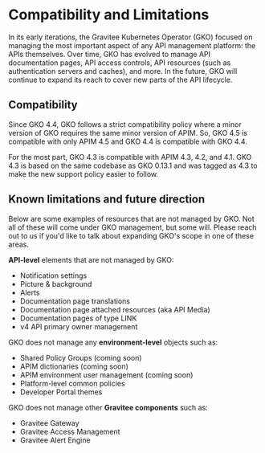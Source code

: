 # Compatibility and Limitations

In its early iterations, the Gravitee Kubernetes Operator (GKO) focused on managing the most important aspect of any API management platform: the APIs themselves. Over time, GKO has evolved to manage API documentation pages, API access controls, API resources (such as authentication servers and caches), and more. In the future, GKO will continue to expand its reach to cover new parts of the API lifecycle.

## Compatibility

Since GKO 4.4, GKO follows a strict compatibility policy where a minor version of GKO requires the same minor version of APIM. So, GKO 4.5 is compatible with only APIM 4.5 and GKO 4.4 is compatible with GKO 4.4.

For the most part, GKO 4.3 is compatible with APIM 4.3, 4.2, and 4.1. GKO 4.3 is based on the same codebase as GKO 0.13.1 and was tagged as 4.3 to make the new support policy easier to follow.

## Known limitations and future direction

Below are some examples of resources that are not managed by GKO. Not all of these will come under GKO management, but some will. Please reach out to us if you'd like to talk about expanding GKO's scope in one of these areas.

**API-level** elements that are not managed by GKO:

* Notification settings
* Picture & background
* Alerts
* Documentation page translations
* Documentation page attached resources (aka API Media)
* Documentation pages of type LINK
* v4 API primary owner management

GKO does not manage any **environment-level** objects such as:

* Shared Policy Groups (coming soon)
* APIM dictionaries (coming soon)
* APIM environment user management (coming soon)
* Platform-level common policies
* Developer Portal themes

GKO does not manage other **Gravitee components** such as:

* Gravitee Gateway
* Gravitee Access Management
* Gravitee Alert Engine
